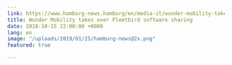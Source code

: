 ```yaml
---
link: https://www.hamburg-news.hamburg/en/media-it/wunder-mobility-takes-over-fleetbird-software-shar/
title: Wunder Mobility takes over Fleetbird software sharing
date: 2018-10-15 22:00:00 +0000
lang: en
image: "/uploads/2019/01/25/hamburg-news@2x.png"
featured: true

---
```

